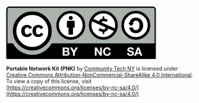 ![Creative Commons Attribution-NonCommercial-ShareAlike 4.0 International](assets/by-nc-sa.png)

**Portable Network Kit (PNK)** by [Community Tech NY](https://communitytechny.org/) is licensed under [Creative Commons Attribution-NonCommercial-ShareAlike 4.0 International](https://creativecommons.org/licenses/by-nc-sa/4.0/
). To view a copy of this license, visit [https://creativecommons.org/licenses/by-nc-sa/4.0/](https://creativecommons.org/licenses/by-nc-sa/4.0/)
